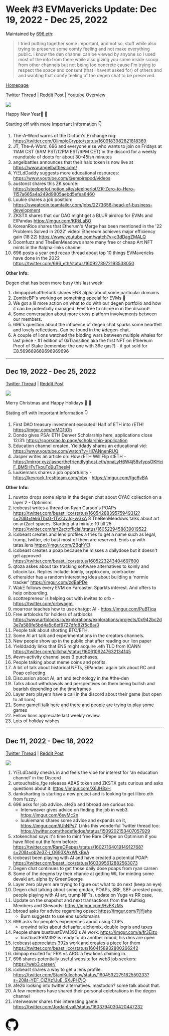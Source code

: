 <meta name="viewport" content="width=device-width,initial-scale=1">
<link rel="stylesheet" href="https://etheralpha.github.io/readme-themes/deep-blue.css">

# Week #3 EVMavericks Update: Dec 19, 2022 - Dec 25, 2022

Maintained by [696.eth](https://etherscan.io/address/696.eth):

> I tried putting together some important, and not so, stuff while also trying to preserve some comfy feeling and not make everything public. I know the den channel can be viewed by anyone so I used most of the info from there while also giving you some inside scoop from other channels but not being too concrete cause I'm trying to respect the space and consent (that I havent asked for) of others and and wanting that comfy feeling of the degen chat to be preserved.

[Homepage](https://evmavericks.netlify.app)


[Twitter Thread](https://twitter.com/696_eth/status/1609997942857007104) | [Reddit Post](https://www.reddit.com/r/ethfinance/comments/1014ypw/comment/j2o5ynz/) | [Youtube Overview](https://youtu.be/4YxDoek-rOs)

![](https://i.imgur.com/NUXXzgs.png)

Happy New Year🎄 🦁

Starting off with more Important Information 👇

1. The-A-Word warns of the Dictum's Exchange rug: <https://twitter.com/OlimpioCrypto/status/1609183982821818369>
1. JT, The-A-Word, 696 and everyone else who wants to join on Fridays at 11AM CST (9AM PST/12PM EST/6PM CET) in the discord for a weekly roundtable of doots for about 30-45ish minutes
1. angelbattles announces that their halo token is now live at <https://www.angelbattles.com/>
1. YiΞLdDaddy suggests more educational resources: <https://www.youtube.com/@empirepod/videos>
1. austonst shares this ZK source: <https://steelperlot.notion.site/steelperlot/ZK-Zero-to-Hero-1157a665a4a249d9805aebd5efea6460>
1. Luukie shares a job position: <https://sweatcoin.teamtailor.com/jobs/2273658-head-of-business-development>
1. ZKSTX shares that our DAO might get a BLUR airdrop for EVMs and EIPandas <https://imgur.com/KRkLaBO>
1. KoreanRice shares that Etherum's Merge has been mentioned in the '22 Problems Solved in 2022' video: Ethereum achieves major efficiency gain (18:22) <https://www.youtube.com/watch?v=c3dDagZMALQ>
1. Doomfuzz and TheBenMeadows share many free or cheap Art NFT mints in the #alpha-links channel
1. 696 posts a year end recap thread about top 10 things EVMavericks have done in the 2022 <https://twitter.com/696_eth/status/1609278972193538050>

**Other Info:**

Degen chat has been more busy this last week:

1. dimpap/whatthefuck shares ENS alpha about some particular domains
1. ZombieBP's working on something special for EVMs 👀
1. We got a lil more action on what to do with our degen portfolio and how it can be potentially managed. Feel free to chime in in the discord!
1. Some conversation about more cross platform involvements between our members.
1. 696's question about the influence of degen chat sparks some heartfelt and lovely reflections. Can be found in the #degen-chat.
1. A couple of lions watched the bidding wars between multiple whales for last piece - #1 edition of 0xTransition aka the first NFT on Ethereum Proof of Stake (remember the one with 36e gas?) - it got sold for Ξ8.569669669696969696


---


## Dec 19, 2022 - Dec 25, 2022

[Twitter Thread](https://twitter.com/696_eth/status/1607256215146598400) | [Reddit Post](https://www.reddit.com/r/ethfinance/comments/zvgh3v/comment/j1p2lvu/)

![](https://i.imgur.com/dKQqs6l.png)

Merry Christmas and Happy Holidays 🎄 🦁

Stating off with Important Information 👇

1. First DAO treasury investment executed! Half of ETH into rETH! <https://imgur.com/mMG1tOh>
1. Dondo gives PSA: ETH Denver Scholarship here, applications close 12/31: <https://sporkdao.lp.page/scholarship-application>
1. Education channel created, Yielddady shares an educational vid: <https://www.youtube.com/watch?v=Hl7ANnenRUQ>
1. Jasper writes an article on: How rETH Will Flip stETH - <https://mirror.xyz/jasperthefriendlyghost.eth/pnaLyH6W4j58vfypsOKHciF_BM5HFvTkouTd9uThesM>
1. luukiemans shares a job opportunity - <https://keyrock.freshteam.com/jobs> - <https://imgur.com/fgc6vBA>

**Other Info:**

1. nuwtox drops some alpha in the degen chat about OYAC collection on a layer 2 - Optimism.
1. icobeast writes a thread on Ryan Carson's POAPs <https://twitter.com/beast_ico/status/1605428839575949312?s=20&t=tek6ThxG-1Tv2JvJg-wGxA>
8 TheBenMeadows talks about art on art2act spaces. Starting at a minute 10 till 25 - <https://twitter.com/art2actofficial/status/1605229458839019522>
1. icobeast creates and lens profiles a tries to get a name such as legal, trump, twitter, etc bust most of them are reserved. Ends up with tatas.lens <https://imgur.com/ZBqhYEl>
1. icobeast creates a poap because he misses a dailydose but it doesn't get approved <https://twitter.com/beast_ico/status/1605223243404697600>
1. qtoza askes about tax tracking software alternatives to koinly and bitcoin.tax. Replies include: koinly, crypto.com, cointracker
1. etheraider has a random interesting idea about building a 'normie tracker' <https://imgur.com/zdBaPDe>
1. WakΞ follows every EVM on Farcaster. Sparkts interest. And offers to help onboarding.
1. scottrepreneur is helping out with invites to orb - <https://twitter.com/orbwagmi>
1. moarroar teaches how to use chatgpt AI - <https://imgur.com/PuBTiqa>
1. Free artblocks for holders of artblocks <https://www.artblocks.io/explorations/explorations/projects/0x942bc2d3e7a589fe5bd4a5c6ef9727dfd82f5c8a/0>
1. People talk about shorting BTC/ETH.
1. Some AI art talk and experimentations in the creators channels.
1. New people show up in the public chat after reading our lion paper
1. Yielddaddy links that ENS might acquire .eth TLD from ICANN <https://twitter.com/pillchai/status/1606109247632134145>
1. #evm-activity channel sees 3 purchases.
1. People talking about meme coins and profits.
1. A bit of talk about historical NFTs, EIPandas. again talk about RC and Poap collecting.
1. Discussion about AI, art and technology in the #the-den
1. Talks about withdrawals and perspectives on them being bullish and bearish depending on the timeframes
1. Layer zero players have a call in the discord about their game (but open to all lions)
1. Some gamefi talk here and there and people are trying to play some games
1. Fellow lions appreciate last weekly review.
1. Lots of holiday wishes


---


## Dec 11, 2022 - Dec 18, 2022

[Twitter Thread](https://twitter.com/696_eth/status/1605022945989926912) | [Reddit Post](https://www.reddit.com/r/ethfinance/comments/zpjll8/comment/j0wvv6h/)

![](https://i.imgur.com/gbqVQWc.png)

1. YiΞLdDaddy checks in and feels the vibe for interest for 'an education channel' in the Discord
1. untouchable_fge releases ABAS token and ZKSTX gets curious and asks questions about it: <https://imgur.com/X6JH8xH>
1. danksharting is starting a new project and is looking to get lilbro.eth from fuzzy.
1. 696 asks for job advice. afe2b and bbroad are curious too.
    - Interweaver gives advice on finding the job in web3. <https://imgur.com/6svMc2n>
    - luukiemans shares some advice and expands on it, <https://imgur.com/iUhNPs7>. Links this wonderful Twitter thread too: <https://twitter.com/thedefiedge/status/1509202153407057929>
1. xtokenchad says it's time to mint free Rare OPepe on Optimism if you have filled out the form before: <https://twitter.com/RareOPepes/status/1602716401914912768?s=20&t=ob2e3Z-j_O693XAxWLkBeA>
1. icobeast been playing with AI and have created a potential POAP: <https://twitter.com/beast_ico/status/1603095612882563073>
1. Degen chat continues to get those daily dose poaps from ryan carsen
1. Some of the degens try their chance at getting WL for minting some devaki art. alpha by GreenGeorge
1. Layer zero players are trying to figure out what to do next (keep an eye)
1. Degen chat talking about some gmdao, POAPs, SBF, SBF arrested poap, people playing with AI art, trump NFTs, update on Yuga vs RR case,
1. Update on the snapshot and next transactions from the Multisig Members and Stewards: <https://imgur.com/HvFKzMs>
1. bbroad asks for advice regarding opsec: <https://imgur.com/PjYjahs>
    - Burn suggests to use ens subdomains
1. 696 asks for people's experiences about using CDPs
    - erowind talks about defisafer, alchemix, double logris and taxes
1. People share bustbustEVM392's AI work: <https://imgur.com/a/fr3Eizo>
    - bustbustEVM392 is ready to do another round, his dms are open
1. icobeast appreciates 392s work and creates a piece for them <https://twitter.com/beast_ico/status/1604158932800266242>
1. dimpap excited for FRA vs ARG. a few lions chiming in.
1. 696 shares potentially useful website for web3 job seekers: <https://web3.career/>
1. icobeast shares a way to get a lens profile: <https://twitter.com/StaniKulechov/status/1604592275182559233?s=20&t=YEF_CjZXz1JuE_SXJPH7jQ>
1. afe2b looking into twitter alternatives. mastodon? some talk about that.
1. A few members have shared their personal celebrations in the degen channel
1. interweaver shares this interesting game: <https://twitter.com/JordanLyall/status/1603794030420447232>


##


<a id="github-link" href="https://github.com/etheralpha/evm-updates/" target="_blank">
  <svg height="40" width="40" aria-hidden="true" viewBox="0 0 16 16" version="1.1" width="32" data-view-component="true" class="octicon octicon-mark-github v-align-middle">
      <path fill-rule="evenodd" d="M8 0C3.58 0 0 3.58 0 8c0 3.54 2.29 6.53 5.47 7.59.4.07.55-.17.55-.38 0-.19-.01-.82-.01-1.49-2.01.37-2.53-.49-2.69-.94-.09-.23-.48-.94-.82-1.13-.28-.15-.68-.52-.01-.53.63-.01 1.08.58 1.23.82.72 1.21 1.87.87 2.33.66.07-.52.28-.87.51-1.07-1.78-.2-3.64-.89-3.64-3.95 0-.87.31-1.59.82-2.15-.08-.2-.36-1.02.08-2.12 0 0 .67-.21 2.2.82.64-.18 1.32-.27 2-.27.68 0 1.36.09 2 .27 1.53-1.04 2.2-.82 2.2-.82.44 1.1.16 1.92.08 2.12.51.56.82 1.27.82 2.15 0 3.07-1.87 3.75-3.65 3.95.29.25.54.73.54 1.48 0 1.07-.01 1.93-.01 2.2 0 .21.15.46.55.38A8.013 8.013 0 0016 8c0-4.42-3.58-8-8-8z"></path>
  </svg>
</a>


